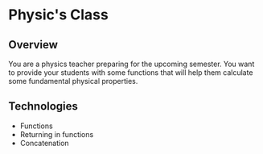 # Physic's Class

## Overview
You are a physics teacher preparing for the upcoming semester. You want to provide your students with some functions that will help them calculate some fundamental physical properties.

## Technologies
+ Functions
+ Returning in functions
+ Concatenation